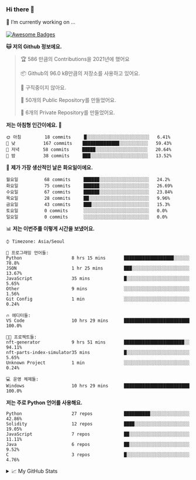 ### Hi there 👋 
🔭 I’m currently working on ... </br></br>
[![Awesome Badges](https://img.shields.io/badge/Introduce-EN-green.svg)](https://github.com/tlatkdgus1/tlatkdgus1/blob/main/README.md.en)

<!--START_SECTION:waka-->
**🐱 저의 Github 정보에요.** 

> 🏆 586 만큼의 Contributions을 2021년에 했어요
 > 
> 📦 Github의 96.0 kB만큼의 저장소를 사용하고 있어요. 
 > 
> 🚫 구직중이지 않아요.
 > 
> 📜 50개의 Public Repository를 만들었어요. 
 > 
> 🔑 6개의 Private Repository를 만들었어요.  

**저는 아침형 인간이에요. 🐤** 

```text
🌞 아침         18 commits     █░░░░░░░░░░░░░░░░░░░░░░░░   6.41% 
🌆 낮　         167 commits    ██████████████░░░░░░░░░░░   59.43% 
🌃 저녁         58 commits     █████░░░░░░░░░░░░░░░░░░░░   20.64% 
🌙 밤　         38 commits     ███░░░░░░░░░░░░░░░░░░░░░░   13.52%

```
📅 **제가 가장 생산적인 날은 화요일이에요.** 

```text
월요일          68 commits     ██████░░░░░░░░░░░░░░░░░░░   24.2% 
화요일          75 commits     ██████░░░░░░░░░░░░░░░░░░░   26.69% 
수요일          67 commits     ██████░░░░░░░░░░░░░░░░░░░   23.84% 
목요일          28 commits     ██░░░░░░░░░░░░░░░░░░░░░░░   9.96% 
금요일          43 commits     ███░░░░░░░░░░░░░░░░░░░░░░   15.3% 
토요일          0 commits      ░░░░░░░░░░░░░░░░░░░░░░░░░   0.0% 
일요일          0 commits      ░░░░░░░░░░░░░░░░░░░░░░░░░   0.0%

```


📊 **저는 이번주를 이렇게 시간을 보냈어요.** 

```text
⌚︎ Timezone: Asia/Seoul

💬 프로그래밍 언어들: 
Python                   8 hrs 15 mins       ███████████████████░░░░░░   78.8% 
JSON                     1 hr 25 mins        ███░░░░░░░░░░░░░░░░░░░░░░   13.67% 
JavaScript               35 mins             █░░░░░░░░░░░░░░░░░░░░░░░░   5.65% 
Other                    9 mins              ░░░░░░░░░░░░░░░░░░░░░░░░░   1.56% 
Git Config               1 min               ░░░░░░░░░░░░░░░░░░░░░░░░░   0.24%

🔥 에디터들: 
VS Code                  10 hrs 29 mins      █████████████████████████   100.0%

🐱‍💻 프로젝트들: 
nft-generator            9 hrs 51 mins       ███████████████████████░░   94.11% 
nft-parts-index-simulator35 mins             █░░░░░░░░░░░░░░░░░░░░░░░░   5.65% 
Unknown Project          1 min               ░░░░░░░░░░░░░░░░░░░░░░░░░   0.24%

💻 운영 체제들: 
Windows                  10 hrs 29 mins      █████████████████████████   100.0%

```

**저는 주로 Python 언어를 사용해요.** 

```text
Python                   27 repos            ██████████░░░░░░░░░░░░░░░   42.86% 
Solidity                 12 repos            ████░░░░░░░░░░░░░░░░░░░░░   19.05% 
JavaScript               7 repos             ██░░░░░░░░░░░░░░░░░░░░░░░   11.11% 
Java                     6 repos             ██░░░░░░░░░░░░░░░░░░░░░░░   9.52% 
C                        3 repos             █░░░░░░░░░░░░░░░░░░░░░░░░   4.76%

```



<!--END_SECTION:waka-->

<details>
<summary>📈 My GitHub Stats</summary>
<p align="center"> <img src="https://github-readme-stats.vercel.app/api?username=tlatkdgus1&show_icons=true" alt="tlatkdgus1" />
</details>
